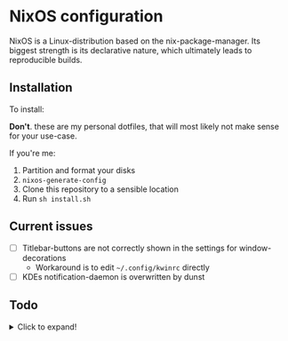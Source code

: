 # NixOS configuration

NixOS is a Linux-distribution based on the nix-package-manager. Its biggest strength is its declarative nature, which ultimately leads to reproducible builds.

## Installation

To install:

**Don't**. these are my personal dotfiles, that will most likely not make sense for your use-case.

If you're me:

1. Partition and format your disks
2. `nixos-generate-config`
3. Clone this repository to a sensible location
4. Run `sh install.sh`

## Current issues

- [ ] Titlebar-buttons are not correctly shown in the settings for window-decorations
  - Workaround is to edit `~/.config/kwinrc` directly
- [ ] KDEs notification-daemon is overwritten by dunst

## Todo

<details>
  <summary>Click to expand!</summary>

  ### Options
  
  - [ ] Use `cachix` for `nvim-nightly` and `dwm`-overlay
  - [ ] Configure dunst via home-manager
  - [ ] Install and configure gammastep (successor to redshift)
  - [ ] Use flakes
  - [ ] Make setup modular
    - [Inspiration](https://github.com/rummik/nixos-config)
    - [x] Modular as in *split up into multiple files*
    - [ ] Modular as in *for multiple hosts*
  - [ ] Bootstrapper for this configuration
  - [ ] Find out, how to configure Displayport-Audio
  - [ ] ~~Docker~~ Podman for container-management (Kubernetes? kubectl / kind / helm...) *(work-configuration)*
  - [x] Try out autorandr
  - [x] Try out bluetooth on dwm
  - [x] Configure alacritty via home-manager
  - [x] doas instead of sudo
  - [x] pipewire instead of pulseaudio
  - [x] packages from unstable channel
  - [x] dotfiles-management with home-manager
  - [x] correct keyboard-model and locales
  - [x] configuration.nix with symlink (superseeded by setup-script)
  - [x] Configure Bluetooth
  - [x] Don't commit `hardware.nix`!
  - [x] Write setup-script
  
  ### Window Managers
  
  #### KDE
  
  - [x] hello window decorations
    - Package is not as clean as it could be
  - [x] Windows-tiling script
  - [x] no titlebar, when maximized
  
  #### dwm
  
  - [x] Find better way of installing and managing the package
    - Auto push to `dwm-src`-repository; include this repository in the dwm overlay
  - [x] Include battery-percentage in status-bar
  - [x] Build own nix-package
  
  ### Packages
  
  - [x] openvpn *(work-configuration)*
  - [x] intellij-idea *(work-configuration)*
  - [x] Microsoft Teams *(work-configuration)*
  - [x] spotify
  - [x] vs-code
  - [x] nvim-nightly
  - [x] go
  - [x] rust

  #### Neovim

  - [x] Migrate init.vim to home-manager
    - I actually tagged that as "in-progress" before, but since I basically learned everything I need to know to include new stuff, I'll mark that as done.
  - [x] Find correct way to configure neovim (maybe it's better to install system-wide and just manage .config/nvim via home-manager?)
    - Build custom packages and include them in the config
</details>
